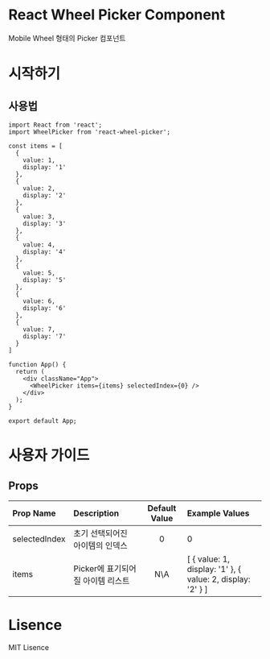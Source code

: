 # React Wheel Picker Component
Mobile Wheel 형태의 Picker 컴포넌트

# 시작하기

## 사용법
```
import React from 'react';
import WheelPicker from 'react-wheel-picker';

const items = [
  {
    value: 1,
    display: '1'
  },
  {
    value: 2,
    display: '2'
  },
  {
    value: 3,
    display: '3'
  },
  {
    value: 4,
    display: '4'
  },
  {
    value: 5,
    display: '5'
  },
  {
    value: 6,
    display: '6'
  },
  {
    value: 7,
    display: '7'
  }
]

function App() {
  return (
    <div className="App">
      <WheelPicker items={items} selectedIndex={0} />
    </div>
  );
}

export default App;
```

# 사용자 가이드

## Props
|    Prop Name  | Description | Default Value | Example Values |
|:--------------|:------------|:-------------:|:---------------|
| selectedIndex | 초기 선택되어진 아이템의 인덱스 | 0 | 0 |
| items         | Picker에 표기되어질 아이템 리스트 | N\A | [ { value: 1, display: '1' }, { value: 2, display: '2' } ] |

# Lisence
MIT Lisence
